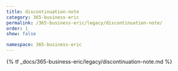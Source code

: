 ```yaml
---
title: discontinuation-note
category: 365-business-eric
permalink: /365-business-eric/legacy/discontinuation-note/
order: 1
show: false

namespace: 365-business-eric
---
```


{% tf _docs/365-business-eric/legacy/discontinuation-note.md %}